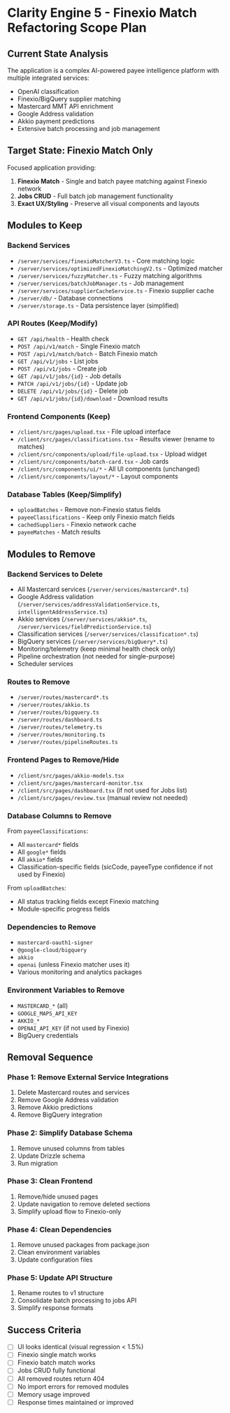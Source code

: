 # Clarity Engine 5 - Finexio Match Refactoring Scope Plan

## Current State Analysis
The application is a complex AI-powered payee intelligence platform with multiple integrated services:
- OpenAI classification
- Finexio/BigQuery supplier matching  
- Mastercard MMT API enrichment
- Google Address validation
- Akkio payment predictions
- Extensive batch processing and job management

## Target State: Finexio Match Only
Focused application providing:
1. **Finexio Match** - Single and batch payee matching against Finexio network
2. **Jobs CRUD** - Full batch job management functionality
3. **Exact UX/Styling** - Preserve all visual components and layouts

## Modules to Keep

### Backend Services
- `/server/services/finexioMatcherV3.ts` - Core matching logic
- `/server/services/optimizedFinexioMatchingV2.ts` - Optimized matcher
- `/server/services/fuzzyMatcher.ts` - Fuzzy matching algorithms
- `/server/services/batchJobManager.ts` - Job management
- `/server/services/supplierCacheService.ts` - Finexio supplier cache
- `/server/db/` - Database connections
- `/server/storage.ts` - Data persistence layer (simplified)

### API Routes (Keep/Modify)
- `GET /api/health` - Health check
- `POST /api/v1/match` - Single Finexio match  
- `POST /api/v1/match/batch` - Batch Finexio match
- `GET /api/v1/jobs` - List jobs
- `POST /api/v1/jobs` - Create job
- `GET /api/v1/jobs/{id}` - Job details
- `PATCH /api/v1/jobs/{id}` - Update job
- `DELETE /api/v1/jobs/{id}` - Delete job
- `GET /api/v1/jobs/{id}/download` - Download results

### Frontend Components (Keep)
- `/client/src/pages/upload.tsx` - File upload interface
- `/client/src/pages/classifications.tsx` - Results viewer (rename to matches)
- `/client/src/components/upload/file-upload.tsx` - Upload widget
- `/client/src/components/batch-card.tsx` - Job cards
- `/client/src/components/ui/*` - All UI components (unchanged)
- `/client/src/components/layout/*` - Layout components

### Database Tables (Keep/Simplify)
- `uploadBatches` - Remove non-Finexio status fields
- `payeeClassifications` - Keep only Finexio match fields
- `cachedSuppliers` - Finexio network cache
- `payeeMatches` - Match results

## Modules to Remove

### Backend Services to Delete
- All Mastercard services (`/server/services/mastercard*.ts`)
- Google Address validation (`/server/services/addressValidationService.ts`, `intelligentAddressService.ts`)
- Akkio services (`/server/services/akkio*.ts`, `/server/services/fieldPredictionService.ts`)
- Classification services (`/server/services/classification*.ts`)
- BigQuery services (`/server/services/bigQuery*.ts`)
- Monitoring/telemetry (keep minimal health check only)
- Pipeline orchestration (not needed for single-purpose)
- Scheduler services

### Routes to Remove
- `/server/routes/mastercard*.ts`
- `/server/routes/akkio.ts`
- `/server/routes/bigquery.ts`
- `/server/routes/dashboard.ts`
- `/server/routes/telemetry.ts`
- `/server/routes/monitoring.ts`
- `/server/routes/pipelineRoutes.ts`

### Frontend Pages to Remove/Hide
- `/client/src/pages/akkio-models.tsx`
- `/client/src/pages/mastercard-monitor.tsx`
- `/client/src/pages/dashboard.tsx` (if not used for Jobs list)
- `/client/src/pages/review.tsx` (manual review not needed)

### Database Columns to Remove
From `payeeClassifications`:
- All `mastercard*` fields
- All `google*` fields  
- All `akkio*` fields
- Classification-specific fields (sicCode, payeeType confidence if not used by Finexio)

From `uploadBatches`:
- All status tracking fields except Finexio matching
- Module-specific progress fields

### Dependencies to Remove
- `mastercard-oauth1-signer`
- `@google-cloud/bigquery`
- `akkio`
- `openai` (unless Finexio matcher uses it)
- Various monitoring and analytics packages

### Environment Variables to Remove
- `MASTERCARD_*` (all)
- `GOOGLE_MAPS_API_KEY`
- `AKKIO_*`
- `OPENAI_API_KEY` (if not used by Finexio)
- BigQuery credentials

## Removal Sequence

### Phase 1: Remove External Service Integrations
1. Delete Mastercard routes and services
2. Remove Google Address validation
3. Remove Akkio predictions
4. Remove BigQuery integration

### Phase 2: Simplify Database Schema
1. Remove unused columns from tables
2. Update Drizzle schema
3. Run migration

### Phase 3: Clean Frontend
1. Remove/hide unused pages
2. Update navigation to remove deleted sections
3. Simplify upload flow to Finexio-only

### Phase 4: Clean Dependencies
1. Remove unused packages from package.json
2. Clean environment variables
3. Update configuration files

### Phase 5: Update API Structure
1. Rename routes to v1 structure
2. Consolidate batch processing to jobs API
3. Simplify response formats

## Success Criteria
- [ ] UI looks identical (visual regression < 1.5%)
- [ ] Finexio single match works
- [ ] Finexio batch match works
- [ ] Jobs CRUD fully functional
- [ ] All removed routes return 404
- [ ] No import errors for removed modules
- [ ] Memory usage improved
- [ ] Response times maintained or improved